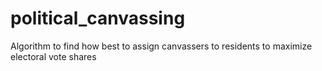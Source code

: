 # political_canvassing
 Algorithm to find how best to assign canvassers to residents to maximize electoral vote shares
